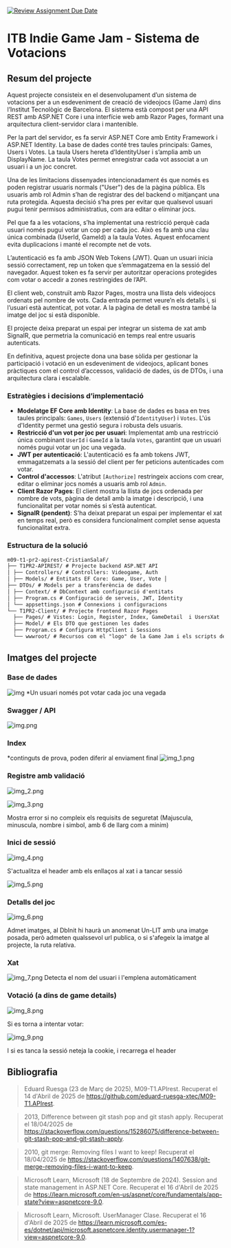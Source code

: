 [![Review Assignment Due Date](https://classroom.github.com/assets/deadline-readme-button-22041afd0340ce965d47ae6ef1cefeee28c7c493a6346c4f15d667ab976d596c.svg)](https://classroom.github.com/a/WZovCNvQ)

# ITB Indie Game Jam - Sistema de Votacions

## Resum del projecte

Aquest projecte consisteix en el desenvolupament d’un sistema de votacions per a un esdeveniment de creació de videojocs (Game Jam) dins l’Institut Tecnològic de Barcelona. El sistema està compost per una API REST amb ASP.NET Core i una interfície web amb Razor Pages, formant una arquitectura client-servidor clara i mantenible.

Per la part del servidor, es fa servir ASP.NET Core amb Entity Framework i ASP.NET Identity. La base de dades conté tres taules principals: Games, Users i Votes. La taula Users hereta d’IdentityUser i s’amplia amb un DisplayName. La taula Votes permet enregistrar cada vot associat a un usuari i a un joc concret.

Una de les limitacions dissenyades intencionadament és que només es poden registrar usuaris normals ("User") des de la pàgina pública. Els usuaris amb rol Admin s’han de registrar des del backend o mitjançant una ruta protegida. Aquesta decisió s’ha pres per evitar que qualsevol usuari pugui tenir permisos administratius, com ara editar o eliminar jocs.

Pel que fa a les votacions, s’ha implementat una restricció perquè cada usuari només pugui votar un cop per cada joc. Això es fa amb una clau única combinada (UserId, GameId) a la taula Votes. Aquest enfocament evita duplicacions i manté el recompte net de vots.

L’autenticació es fa amb JSON Web Tokens (JWT). Quan un usuari inicia sessió correctament, rep un token que s’emmagatzema en la sessió del navegador. Aquest token es fa servir per autoritzar operacions protegides com votar o accedir a zones restringides de l’API.

El client web, construït amb Razor Pages, mostra una llista dels videojocs ordenats pel nombre de vots. Cada entrada permet veure’n els detalls i, si l’usuari està autenticat, pot votar. A la pàgina de detall es mostra també la imatge del joc si està disponible.

El projecte deixa preparat un espai per integrar un sistema de xat amb SignalR, que permetria la comunicació en temps real entre usuaris autenticats.

En definitiva, aquest projecte dona una base sòlida per gestionar la participació i votació en un esdeveniment de videojocs, aplicant bones pràctiques com el control d’accessos, validació de dades, ús de DTOs, i una arquitectura clara i escalable.


### Estratègies i decisions d’implementació

- **Modelatge EF Core amb Identity**: La base de dades es basa en tres taules principals: `Games`, `Users` (extensió d'`IdentityUser`) i `Votes`. L'ús d'Identity permet una gestió segura i robusta dels usuaris.
- **Restricció d'un vot per joc per usuari**: Implementat amb una restricció única combinant `UserId` i `GameId` a la taula `Votes`, garantint que un usuari només pugui votar un joc una vegada.
- **JWT per autenticació**: L'autenticació es fa amb tokens JWT, emmagatzemats a la sessió del client per fer peticions autenticades com votar.
- **Control d'accessos**: L'atribut `[Authorize]` restringeix accions com crear, editar o eliminar jocs només a usuaris amb rol `Admin`.
- **Client Razor Pages**: El client mostra la llista de jocs ordenada per nombre de vots, pàgina de detall amb la imatge i descripció, i una funcionalitat per votar només si s’està autenticat.
- **SignalR (pendent)**: S'ha deixat preparat un espai per implementar el xat en temps real, però es considera funcionalment complet sense aquesta funcionalitat extra.

### Estructura de la solució
```txt
m09-t1-pr2-apirest-CristianSalaF/ 
├── T1PR2-APIREST/ # Projecte backend ASP.NET API 
│ ├── Controllers/ # Controllers: Videogame, Auth 
│ ├── Models/ # Entitats EF Core: Game, User, Vote │ 
├── DTOs/ # Models per a transferència de dades 
│ ├── Context/ # DbContext amb configuració d'entitats 
│ ├── Program.cs # Configuració de serveis, JWT, Identity 
│ └── appsettings.json # Connexions i configuracions 
└── T1PR2-Client/ # Projecte frontend Razor Pages 
  ├── Pages/ # Vistes: Login, Register, Index, GameDetail  i UsersXat
  ├── Model/ # Els DTO que gestionen les dades 
  ├── Program.cs # Configura HttpClient i Sessions 
  └── wwwroot/ # Recursos com el "logo" de la Game Jam i els scripts de SignalR
```
## Imatges del projecte
### Base de dades
![img](./img/01-DbDiagram.png)
*Un usuari només pot votar cada joc una vegada

### Swagger / API
![img.png](./img/img.png)

### Index 
*continguts de prova, poden diferir al enviament final
![img_1.png](./img/img_1.png)

### Registre amb validació 
![img_2.png](./img/img_2.png)

![img_3.png](./img/img_3.png)

Mostra error si no compleix els requisits de seguretat (Majuscula, minuscula, nombre i simbol, amb 6 de llarg com a minim)

### Inici de sessió
![img_4.png](./img/img_4.png)

S'actualitza el header amb els enllaços al xat i a tancar sessió

![img_5.png](./img/img_5.png)

### Detalls del joc
![img_6.png](./img/img_6.png)

Admet imatges, al DbInit hi haurà un anomenat Un-LIT amb una imatge posada, però admeten qualssevol url publica, o si s'afegeix la imatge al projecte, la ruta relativa.

### Xat
![img_7.png](./img/img_7.png)
Detecta el nom del usuari i l'emplena automàticament

### Votació (a dins de game details)
![img_8.png](./img/img_8.png)

Si es torna a intentar votar: 

![img_9.png](./img/img_9.png)

I si es tanca la sessió neteja la cookie, i recarrega el header

## Bibliografia
> Eduard Ruesga (23 de Març de 2025), M09-T1.APIrest. 
> Recuperat el 14 d'Abril de 2025 de https://github.com/eduard-ruesga-xtec/M09-T1.APIrest.

> 2013, Difference between git stash pop and git stash apply.
> Recuperat el 18/04/2025 de https://stackoverflow.com/questions/15286075/difference-between-git-stash-pop-and-git-stash-apply.

> 2010, git merge: Removing files I want to keep!
> Recuperat el 18/04/2025 de https://stackoverflow.com/questions/1407638/git-merge-removing-files-i-want-to-keep.

> Microsoft Learn, Microsoft (18 de Septembre de 2024). Session and state management in ASP.NET Core.
> Recuperat el 16 d'Abril de 2025 de https://learn.microsoft.com/en-us/aspnet/core/fundamentals/app-state?view=aspnetcore-9.0.

> Microsoft Learn, Microsoft. UserManager<TUser> Clase.
> Recuperat el 16 d'Abril de 2025 de https://learn.microsoft.com/es-es/dotnet/api/microsoft.aspnetcore.identity.usermanager-1?view=aspnetcore-9.0.